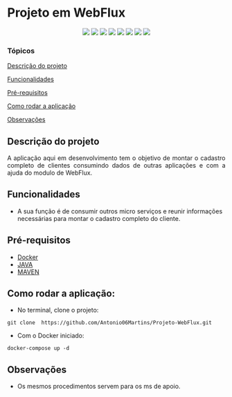 <h1>Projeto em WebFlux</h1> 

<p align="center">
  <img src="https://img.shields.io/static/v1?label=spring&message=framework&color=green&style=for-the-badge&logo=SPRING"/>
  <img src="http://img.shields.io/static/v1?label=Spring&message=2.7.5&color=red&style=for-the-badge&logo=spring"/>
  <img src="https://img.shields.io/static/v1?label=&message=WebFlux&color=gray&style=for-the-badge&logo=WebFlux"/>
  <img src="https://img.shields.io/static/v1?label=&message=Docker&color=gray&style=for-the-badge&logo=Docker"/>
  <img src="https://img.shields.io/static/v1?label=&message=JAVA-17&color=brightgreen&style=for-the-badge&logo=WebFlux"/>
  <img src="https://img.shields.io/static/v1?label=&message=MongoDb&color=green&style=for-the-badge&logo=WebFlux"/>
  <img src="http://img.shields.io/static/v1?label=TESTES&message=%3E1&color=GREEN&style=for-the-badge"/>
  <img src="http://img.shields.io/static/v1?label=STATUS&message=EM%20DESENVOLVIMENTO&color=RED&style=for-the-badge"/>
</p>


### Tópicos

[Descrição do projeto](#descrição-do-projeto)

[Funcionalidades](#funcionalidades)

[Pré-requisitos](#pré-requisitos)

[Como rodar a aplicação](#como-rodar-a-aplicação)

[Observações](#observações)


## Descrição do projeto

<p align="justify">
  A aplicação aqui em desenvolvimento tem o objetivo de montar o cadastro completo de clientes consumindo dados de outras aplicações
e com a ajuda do modulo de WebFlux. 
</p>

## Funcionalidades

* A sua função é de consumir outros micro serviços e reunir informações necessárias para montar o cadastro completo do cliente.


## Pré-requisitos

* [Docker](https://docs.docker.com/get-docker/)
* [JAVA](https://www.java.com/pt-BR/)
* [MAVEN](https://maven.apache.org/)


## Como rodar a aplicação:

* No terminal, clone o projeto:
```
git clone  https://github.com/Antonio06Martins/Projeto-WebFlux.git
```

* Com o Docker iniciado:
```
docker-compose up -d
```

## Observações
* Os mesmos procedimentos servem para os ms de apoio.
 